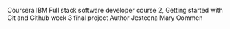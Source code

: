 Coursera IBM Full stack software developer course 2, Getting started with Git and Github week 3 final project
Author
Jesteena Mary Oommen
